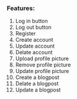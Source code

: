 ### Features:

1. Log in button
2. Log out button 
3. Register
4. Create account
5. Update account
6. Delate account
7. Upload profile picture
8. Remove profile picture
9. Update profile picture
10. Create a blogpost
11. Delate a blogpost
12. Update a blogpost
